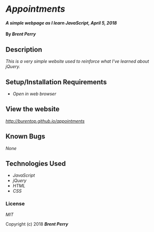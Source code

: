 # _Appointments_

#### _A simple webpage as I learn JavaScript, April 5, 2018_

#### By _**Brent Perry**_

## Description

_This is a very simple website used to reinforce what I've learned about jQuery._

## Setup/Installation Requirements

* _Open in web browser_

## View the website

_http://burentop.github.io/appointments_

## Known Bugs

_None_

## Technologies Used

* _JavaScript_
* _jQuery_
* _HTML_
* _CSS_

### License

*MIT*

Copyright (c) 2018 **_Brent Perry_**
